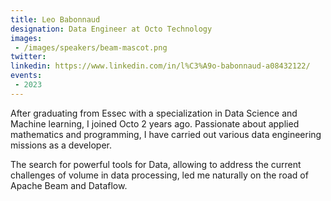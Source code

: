 ```yaml
---
title: Leo Babonnaud
designation: Data Engineer at Octo Technology
images:
 - /images/speakers/beam-mascot.png
twitter: 
linkedin: https://www.linkedin.com/in/l%C3%A9o-babonnaud-a08432122/
events:
 - 2023
---
```


After graduating from Essec with a specialization in Data Science and Machine learning, I joined Octo 2 years ago.
Passionate about applied mathematics and programming, I have carried out various data engineering missions as a developer.

The search for powerful tools for Data, allowing to address the current challenges of volume in data processing, led me naturally on the road of Apache Beam and Dataflow.